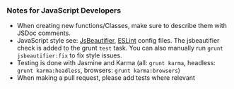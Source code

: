 ### Notes for JavaScript Developers

* When creating new functions/Classes, make sure to describe them with JSDoc comments.
* JavaScript style see: [JsBeautifier](./.jsbeautifyrc), [ESLint](./eslintrc.json) config files. The jsbeautifier check is added to the grunt `test` task. You can also manually run `grunt jsbeautifier:fix` to fix style issues.
* Testing is done with Jasmine and Karma (all: `grunt karma`, headless: `grunt karma:headless`, browsers: `grunt karma:browsers`)
* When making a pull request, please add tests where relevant

